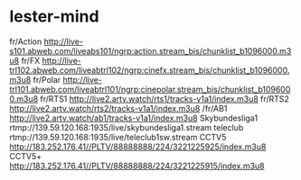 # lester-mind
fr/Action
http://live-s101.abweb.com/liveabs101/ngrp:action.stream_bis/chunklist_b1096000.m3u8
fr/FX
http://live-trl102.abweb.com/liveabtrl102/ngrp:cinefx.stream_bis/chunklist_b1096000.m3u8
fr/Polar
http://live-trl101.abweb.com/liveabtrl101/ngrp:cinepolar.stream_bis/chunklist_b1096000.m3u8
fr/RTS1
http://live2.artv.watch/rts1/tracks-v1a1/index.m3u8
fr/RTS2
http://live2.artv.watch/rts2/tracks-v1a1/index.m3u8
/fr/AB1
http://live2.artv.watch/ab1/tracks-v1a1/index.m3u8
Skybundesliga1
rtmp://139.59.120.168:1935/live/skybundesliga1.stream
teleclub
rtmp://139.59.120.168:1935/live/teleclub1sw.stream
CCTV5
http://183.252.176.41//PLTV/88888888/224/3221225925/index.m3u8
CCTV5+
http://183.252.176.41//PLTV/88888888/224/3221225915/index.m3u8

